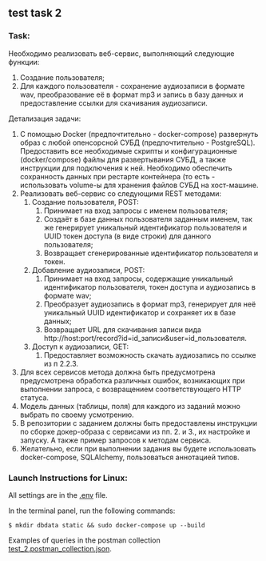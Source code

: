 ## test task 2

### Task:

Необходимо реализовать веб-сервис, выполняющий следующие функции:

1. Создание пользователя;
1. Для каждого пользователя - сохранение аудиозаписи в формате wav, преобразование её в формат mp3 и запись в базу
   данных и предоставление ссылки для скачивания аудиозаписи.

Детализация задачи:

1. С помощью Docker (предпочтительно - docker-compose) развернуть образ с любой опенсорсной СУБД (предпочтительно -
   PostgreSQL). Предоставить все необходимые скрипты и конфигурационные (docker/compose) файлы для развертывания СУБД, а
   также инструкции для подключения к ней. Необходимо обеспечить сохранность данных при рестарте контейнера (то есть -
   использовать volume-ы для хранения файлов СУБД на хост-машине.
1. Реализовать веб-сервис со следующими REST методами:
   1. Создание пользователя, POST:
      1. Принимает на вход запросы с именем пользователя;
      1. Создаёт в базе данных пользователя заданным именем, так же генерирует уникальный идентификатор пользователя и
         UUID токен доступа (в виде строки) для данного пользователя;
      1. Возвращает сгенерированные идентификатор пользователя и токен.
   1. Добавление аудиозаписи, POST:
      1. Принимает на вход запросы, содержащие уникальный идентификатор пользователя, токен доступа и аудиозапись в
         формате wav;
      1. Преобразует аудиозапись в формат mp3, генерирует для неё уникальный UUID идентификатор и сохраняет их в базе
         данных;
      1. Возвращает URL для скачивания записи вида http://host:port/record?id=id_записи&user=id_пользователя.
   1. Доступ к аудиозаписи, GET:
      1. Предоставляет возможность скачать аудиозапись по ссылке из п 2.2.3.
1. Для всех сервисов метода должна быть предусмотрена предусмотрена обработка различных ошибок, возникающих при
   выполнении запроса, с возвращением соответствующего HTTP статуса.
1. Модель данных (таблицы, поля) для каждого из заданий можно выбрать по своему усмотрению.
1. В репозитории с заданием должны быть предоставлены инструкции по сборке докер-образа с сервисами из пп. 2. и 3., их
   настройке и запуску. А также пример запросов к методам сервиса.
1. Желательно, если при выполнении задания вы будете использовать docker-compose, SQLAlchemy, пользоваться аннотацией
   типов.

### Launch Instructions for Linux:
All settings are in the [.env](./.env) file.

In the terminal panel, run the following commands:

```
$ mkdir dbdata static && sudo docker-compose up --build
```

Examples of queries in the postman collection [test_2.postman_collection.json](./test_2.postman_collection.json).
